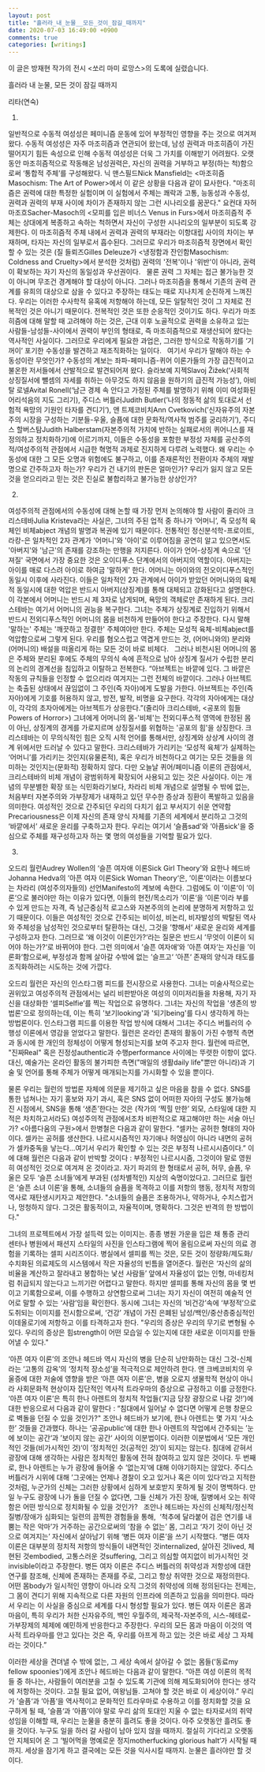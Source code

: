 ```yaml
---
layout: post
title: "흘러라_내_눈물__모든_것이_잠길_때까지"
date: 2020-07-03 16:49:00 +0900
comments: true 
categories: [writings] 
---
```

이 글은 방재현 작가의 전시 <쏘리 마미 로망스>의 도록에 실렸습니다.









흘러라 내 눈물, 모든 것이 잠길 때까지






리타(연숙)
 


1.
일반적으로 수동적 여성성은 페미니즘 운동에 있어 부정적인 영향을 주는 것으로 여겨져 왔다. 수동적 여성성은 자주 마조히즘과 연관되어 왔는데, 남성 권력과 마조히즘이 가진 떨어지기 힘든 속성으로 인해 수동적 여성성은 더욱 그 가치를 이해받기 어려웠다. 오랫동안 마조히즘적으로 작동해온 남성권력은, 자신의 권력을 거부하고 부정(하는 척)함으로써 ‘통합적 주체’를 구성해왔다. 닉 맨스필드Nick Mansfield는 <마조히즘Masochism: The Art of Power>에서 이 같은 상황을 다음과 같이 묘사한다. "마조히즘은 권력에 대한 특정한 실험이며 이 실험에서 주체는 쾌락과 고통, 능동성과 수동성, 권력과 권력의 부재 사이에 차이가 존재하지 않는 그런 시나리오를 꿈꾼다." 요컨대 자허 마조흐Sacher-Masoch의 <모피를 입은 비너스 Venus in Furs>에서 마조히즘적 주체는 상대에게 복종하고 속하는 척하면서 자신이 구성한 시나리오의 일부분이 되도록 강제한다. 이 마조히즘적 주체 내에서 권력과 권력의 부재라는 이항대립 사이의 차이는 부재하며, 타자는 자신의 일부로서 흡수된다. 그러므로 우리가 마조히즘적 장면에서 확인할 수 있는 것은 (질 들뢰즈Gilles Deleuze가 <냉정함과 잔인함Masochism: Coldness and Cruelty>에서 분석한 것처럼) 권력의 '전복'이나 '위반'이 아니라, 권력이 확보하는 자기 자신의 동일성과 우선권이다.
 
물론 권력 그 자체는 접근 불가능한 것이 아니며 무조건 경계해야 할 대상이 아니다. 그러나 마조히즘을 통해서 기존의 권력 관계를 유희의 대상으로 삼을 수 있다고 주장하는 태도는 때로 지나치게 순진하게 느껴진다. 우리는 이러한 수사학적 유혹에 저항해야 하는데, 모든 일탈적인 것이 그 자체로 전복적인 것은 아니기 때문이다. 전복적인 것은 또한 순응적인 것이기도 하다. 우리가 마조히즘에 대해 말할 때 고려해야 하는 것은, 근대 이후 노골적으로 권력을 소유하고 있는 사람들-남성들-사이에서 권력이 부인의 형태로, 즉 마조히즘적으로 재생산되어 왔다는 역사적인 사실이다. 그러므로 우리에게 필요한 과업은, 그러한 방식으로 작동하기를 ‘기꺼이’ 포기한 수동성을 발견하고 재조직화하는 일이다.
 
여기서 우리가 말해야 하는 수동성이란 무엇인가? 수동성의 계보는 좌파-페미니즘-퀴어 이론가들의 가장 급진적이고 불온한 저서들에서 산발적으로 발견되어져 왔다. 슬라보예 지젝Slavoj Žižek(‘사회적 상징질서에 뺄셈의 자세를 취하는 아무것도 하지 않음을 원하기의 급진적 가능성’), 아비탈 로넬Avital Ronell(‘남근 경제 속 안다고 가정된 주체를 발명하기 위해 이미 여성화된 어리석음의 지도 그리기), 주디스 버틀러Judith Butler(’나의 정동적 삶의 토대로서 선험적 욕망의 기원인 타자를 견디기‘), 앤 트제코비치Ann Cvetkovich(’신자유주의 자본주의 시장을 구성하는 기분들-우울, 슬픔에 대한 문화적/역사적 범주를 궁리하기’), 주디스 할버스탐Judith Halberstam(자본주의적 가치에 반하는 실패로서의 퀴어니스를 재정의하고 정치화하기)에 이르기까지, 이들은 수동성을 포함한 부정성 자체를 공산주의적/여성주의적 관점에서 시급한 혁명적 과제로 진지하게 다루려 노력했다. 왜 우리는 수동성에 대한 그 모든 오명과 위험에도 불구하고, 이를 존재론적인 전환이자 주체의 재발명으로 간주하고자 하는가? 우리가 건 내기의 판돈은 얼마인가? 우리가 잃지 않고 모든 것을 얻으리라고 믿는 것은 진실로 불합리하고 불가능한 상상인가? 
 





2.
여성주의적 관점에서의 수동성에 대해 논할 때 가장 먼저 논의해야 할 사람이 줄리아 크리스테바Julia Kristeva라는 사실은, 그녀의 주된 업적 중 하나가 ‘어머니’, 즉 모성적 육체인 비체abject 개념의 발명과 복권에 있기 때문이다. 전통적인 정신분석학-프로이트, 라캉-은 일차적인 2자 관계가 '어머니'와 '아이'로 이루어짐을 공연히 알고 있으면서도 '아버지'와 '남근'의 존재를 강조하는 만행을 저지른다. 아이가 언어-상징계 속으로 '던져질' 국면에서 가장 중요한 것은 오이디푸스 단계에서의 아버지의 역할이다. 아버지는 아이를 매로 다스려 아이로 하여금 '말하게' 한다. 어머니는 아이와의 전오이디푸스적인 동일시 이후에 사라진다. 이들은 일차적인 2자 관계에서 아이가 받았던 어머니와의 육체적 동일시에 대한 억압은 반드시 아버지(상징계)를 통해 대체되고 강화된다고 설명한다. 이 각본에서 어머니는 반드시 제 3자로 남게되며, 욕망의 객체로만 존재하게 된다. 크리스테바는 여기서 어머니의 권능을 복구한다. 그녀는 주체가 상징계로 진입하기 위해서 반드시 전외디푸스적인 어머니의 몸을 비천하게 만들어야 한다고 주장한다. 다시 말해 '말하는' 주체는 '깨끗하고 정결한' 주체여야만 한다. 주체는 모성적 육체-비체abject를 억압함으로써 그렇게 된다. 우리를 혐오스럽고 역겹게 만드는 것, (어머니와의) 분리와 (어머니의) 배설을 떠올리게 하는 모든 것이 바로 비체다.
 
그러나 비천시된 어머니의 몸은 주체와 분리된 후에도 주체의 무의식 속에 흔적으로 남아 상징계 질서가 수립한 분리의 논리의 경계선을 침입하고 이탈하고 전복한다. “아브젝트는 바깥에 있다. 그 바깥은 작동의 규칙들을 인정할 수 없으리라 여겨지는 그런 전체의 바깥이다. 그러나 아브젝트는 축출된 상태에서 끊임없이 그 주인(즉 자아)에게 도발을 가한다. 아브젝트는 주인(즉 자아)에게 기호를 허용하지 않고, 방전, 발작, 비명을 요구한다. 각각의 자아에게는 대상이, 각각의 초자아에게는 아브젝트가 상응한다.”(줄리아 크리스테바, <공포의 힘들Powers of Horror>) 그녀에게 어머니의 몸-'비체'는 전외디푸스적 영역에 한정된 몸이 아닌, 상징계의 경게를 가로지르며 상징질서를 위협하는 '공포의 힘'을 상징한다. 크리스테바는 이 무의식적인 힘은 오직 시적 언어를 통해서만, 상징계와 상상계 사이의 경계 위에서만 드러날 수 있다고 말한다. 크리스테바가 가리키는 ‘모성적 육체’가 실제하는 ‘어머니’를 가리키는 것인지(유물론적), 혹은 우리가 비천하다고 여기는 모든 것들을 의미하는 것인지는(문화적) 정확하지 않다. 다만 오늘날 퀴어/페미니즘 이론의 관점에서, 크리스테바의 비체 개념이 광범위하게 확장되어 사용되고 있는 것은 사실이다. 이는 개념의 무분별한 확장 또는 식민화라기보다, 차라리 비체 개념으로 설명될 수 밖에 없는, 처음부터 자본주의와 가부장제가 내재하고 있던 무수한 증상과 징환이 폭발하고 있음을 의미한다. 여성적인 것으로 간주되던 우리의 다치기 쉽고 부서지기 쉬운 연약함Precariousness은 이제 자신의 존재 양식 자체를 기존의 세계에서 분리하고 그것의 ‘바깥에서’ 새로운 윤리를 구축하고자 한다. 우리는 여기서 ‘슬픔sad'와 ’아픔sick'을 중심으로 주체를 재구성하고자 하는 몇 명의 여성들을 기억할 필요가 있다. 
 





3.
오드리 월런Audrey Wollen의 ‘슬픈 여자애 이론Sick Girl Theory'와 요한나 헤드바Johanna Hedva의 ’아픈 여자 이론Sick Woman Theory‘은, ’이론‘이라는 이름보다는 차라리 (여성주의자들의) 선언Manifesto의 계보에 속한다. 그럼에도 이 ’이론‘이 ’이론‘으로 불러야만 하는 이유가 있다면, 이들의 현전/목소리가 ’이론‘을 ’이론‘이라 부를 수 있게 만드는 자격, 즉 남근중심적 로고스와 자본주의의 논리에 분명하게 저항하고 있기 때문이다. 이들은 여성적인 것으로 간주되는 비이성, 비논리, 비자발성의 박탈된 역사와 주체성을 남성적인 것으로부터 탈환하는 대신, 그것을 ’향해서‘ 새로운 윤리와 세계를 구성하고자 한다. 그러므로 ’왜 이것이 이론인가?‘라는 질문은 반드시 ’무엇이 이론이 되어야 하는가?‘로 바뀌어야 한다. 그런 의미에서 ’슬픈 여자애‘와 ’아픈 여자‘는 자신을 ’이론화‘함으로써, 부정성과 함께 살아갈 수밖에 없는 ’슬프고‘ ’아픈‘ 존재의 양식과 태도를 조직화하려는 시도하는 것에 가깝다.

오드리 월런은 자신의 인스타그램 피드를 전시장으로 사용한다. 그녀는 미술사적으로는 권위있고 여성주의적 관점에서는 널리 비판받아온 여성의 이미저리들을 차용해, 자기 자신을 대상화한 ‘셀피Selfie’를 찍는 작업으로 유명하다. 그녀는 자신의 작업을 '생존의 방법론'으로 정의하는데, 이는 특히 '보기looking'과 '되기being'를 다시 생각하게 하는 방법론이다. 인스타그램 피드를 이용한 작업 방식에 대해서 그녀는 주디스 버틀러의 수행성 이론에서 영감을 얻었다고 말한다. 월런은 온라인 존재의 활동이 가진 수행적 측면과 동시에 한 개인의 정체성이 어떻게 형성되는지를 보여 주고자 한다. 월런에 따르면, "진짜Real" 혹은 진정성authentic과 수행performance 사이에는 뚜렷한 이항이 없다. 대신, 예술가는 온라인 활동의 불가피한 측면("매일의 생활daily life"뿐만 아니라)과 기술 및 언어를 통해 주체가 어떻게 매개되는지를 가시화할 수 있을 뿐이다.

물론 우리는 월런의 방법론 자체에 의문을 제기하고 싶은 마음을 참을 수 없다. SNS를 통한 넘쳐나는 자기 홍보와 자기 과시, 혹은 SNS 없이 어떠한 자아의 구성도 불가능해진 시점에서, SNS을 통해 ‘생존’한다는 것은 (작가의 ‘찍힐 만한’ 외모, 스타일에 대한 지적은 차치하고서라도) 여성주의적 관점에서조차 비판적으로 재고해야만 하는 서술 아닌가? <아름다움의 구원>에서 한병철은 다음과 같이 말한다. “셀카는 공허한 형태의 자아이다. 셀카는 공허를 생산한다. 나르시시즘적인 자기애나 허영심이 아니라 내면의 공허가 셀카중독을 낳는다...여기서 우리가 확인할 수 있는 것은 부정적 나르시시즘이다.” 이에 대해 월런은 다음과 같이 반박할 것이다 : 부정적인 나르시시즘, 그것이야 말로 영원히 여성적인 것으로 여겨져 온 것이라고. 자기 파괴의 한 형태로서 공허, 허무, 슬픔, 우울은 모두 ‘슬픈 소녀들’에게 부과된 (성차별적인) 지상의 숙명이었다고. 그러므로 월런은 ‘슬픈 소녀 이론’을 통해, 소녀들의 슬픔을 목격하고 이를 저항의 행동, 정치적 저항의 역사로 재탄생시키자고 제안한다. "소녀들의 슬픔은 조용하거나, 약하거나, 수치스럽거나, 멍청하지 않다. 그것은 활동적이고, 자율적이며, 명확하다. 그것은 반격의 한 방법이다."

그녀의 프로젝트에서 가장 설득력 있는 이미지는. 종종 병원 가운을 입은 채 통증 관리 센터나 병원에서 패션지 스타일의 사진을 인스타그램에 찍어 올림으로써 자신의 의료 경험을 기록하는 셀피 시리즈이다. 병실에서 셀피를 찍는 것은, 모든 것이 정량화/제도화/수치화된 의료제도의 시스템에서 작은 자율성의 빈틈을 열어준다. 월런은 ‘자신의 삶의 비율을 계산하고 잘라내고 봉합하는 낯선 사람들’ 앞에서 자율성이 없는 인형, 마네킹처럼 취급되지 않는다고 느끼기란 어렵다고 말한다. 하지만 셀피를 통해 자신의 몸을 몇 번이고 기록함으로써, 이를 수행하고 상연함으로써 그녀는 자기 자신이 여전히 예술적 언어로 말할 수 있는 ‘사람’임을 확인한다. 동시에 그녀는 자신의 ‘비건강’속에 ‘부정적’으로 도취되는 이미지를 전시함으로써, ‘건강’ 개념이 가진 은폐된 남성/백인/중산층중심적인 이데올로기에 저항하고 이를 타격하고자 한다. "우리의 증상은 우리의 무기로 변형될 수 있다. 우리의 증상은 힘strength이 어떤 모습일 수 있는지에 대한 새로운 이미지를 만들어낼 수 있다."

‘아픈 여자 이론’의 조안나 헤드바 역시 자신의 병을 단순히 낭만화하는 대신 그것-신체라는 ‘고통의 감옥’의 ‘정치적 장소성’을 적극적으로 제안하려 한다. 앤 크베코비치의 우울증에 대한 저술에 영향을 받은 ‘아픈 여자 이론’은, 병을 오로지 생물학적 현상이 아니라 사회문화적 현상이자 집단적인 역사적 트라우마의 증상으로 규정하고 이를 긍정한다. ‘아픈 여자 이론’은 특히 한나 아렌트의 정치적 작업들(‘지금 당장 광장으로 나갈 것!’)에 대한 반응으로서 다음과 같이 말한다 : “침대에서 일어날 수 없다면 어떻게 은행 창문으로 벽돌을 던질 수 있을 것인가?" 조안나 헤드바가 보기에, 한나 아렌트는 몇 가지 ‘사소한’ 것들을 간과했다. 하나는 ‘공공public'에 대한 한나 아렌트의 작업에서 간주되는 ’눈에 보이는 공간‘과 ’보이지 않는 공간‘ 사이의 이분법이다. 이러한 이분법에서 ’모든 개인적인 것들(비가시적인 것)‘이 ’정치적인 것(공적인 것)‘이 되지는 않는다. 침대에 갇혀서 광장에 대해 생각하는 사람은 정치적인 활동에 전혀 참여하고 있지 않은 것이다. 두 번째로, 한나 아렌트는 누가 광장에 들어올 수 ’없는지‘에 대해 이야기하지는 않았다. 주디스 버틀러가 시위에 대해 ’그곳에는 언제나 경찰이 오고 있거나 혹은 이미 있다‘라고 지적한 것처럼, 누군가의 신체는 그러한 상황에서 심하게 보호받지 못하게 될 것이 명백하다. 만일 누구도 광장에 나가 돌을 던질 수 없다면, 그들 신체가 가진 장애, 질병에서 오는 취약함은 어떤 방식으로 정치화될 수 있을 것인가?
 
조안나 헤드바는 자신의 신체적/정신적 질병/장애가 심화되는 일련의 끔찍한 경험들을 통해,  ‘척추에 달라붙어 검은 연기를 내뿜는 작은 악마’가 거주하는 공간으로써의 ‘참을 수 없는’ 몸, 그리고 ‘자기 것이 아닌 것으로 여겨지는’ 자신에서 살아남기 위해 ‘병든 여자 이론’을 쓰기 시작했다. “병든 여자 이론은 대부분의 정치적 저항의 방식들이 내면적인 것internalized, 살아진 것lived, 체현된 것embodied, 고통스러운 것suffering, 그리고 의심할 여지없이 비가시적인 것invisible이라고 주장한다. 병든 여자 이론은 주디스 버틀러의 취약성과 저항성에 대한 연구를 참조해, 신체에 존재하는 존재를 주로, 그리고 항상 취약한 것으로 재정의한다. 어떤 몸body가 일시적인 영향이 아니라 오직 그것의 취약성에 의해 정의된다는 전제는, 그 몸이 견디기 위해 지속적으로 다른 자원의 인프라에 의존하고 있음을 의미한다. 따라서 우리는 이 사실을 중심으로 세계를 다시 형성할 필요가 있다. 병든 여자 이론은 몸과 마음이, 특히 우리가 처한 신자유주의, 백인 우월주의, 제국적-자본주의, 시스-헤테로-가부장제의 체제에 예민하게 반응한다고 주장한다. 우리의 모든 몸과 마음이 이것의 역사적 트라우마를 안고 있다는 것은 즉, 우리를 아프게 하고 있는 것은 바로 세상 그 자체라는 것이다.”

이러한 세상을 견뎌낼 수 밖에 없는, 그 세상 속에서 살아갈 수 없는 몸들(‘동료my fellow spoonies')에게 조안나 헤드바는 다음과 같이 말한다. “아픈 여성 이론의 목적들 중 하나는, 사람들이 여러분을 고칠 수 있도록 기관에 의해 제도화되어야 한다는 생각에 저항하는 것이다. 고칠 필요 없어, 여왕님들. 고쳐야 할 것은 바로 이 세상이야.” 우리가 ’슬픔‘과 ’아픔‘을 역사적이고 문화적인 트라우마로 수용하고 이를 정치화할 것을 요구하게 될 때, ’슬픔‘과 ’아픔‘이야 말로 우리 삶의 토대인 지울 수 없는 타자로서의 취약성임을 이해할 때, 우리는 눈물을 충분히 흘려도 좋을 것이다. 아주 오랫동안 흘려도 좋을 것이다. 누구도 일을 하러 갈 사람이 남아 있지 않을 때까지. 절실히 기다리고 오랫동안 지체되어 온 그 ’빌어먹을 명예로운 정지motherfucking glorious halt‘가 시작될 때까지. 세상을 잠기게 하고 결국에는 모든 것을 익사시킬 때까지. 눈물은 흘러야만 할 것이다.  






